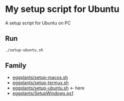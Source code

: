 # My setup script for Ubuntu

A setup script for Ubuntu on PC

## Run

```bash
./setup-ubuntu.sh
```


## Family

- [eggplants/setup-macos.sh](https://github.com/eggplants/setup-macos.sh)
- [eggplants/setup-termux.sh](https://github.com/eggplants/setup-termux.sh)
- [eggplants/setup-ubuntu.sh](https://github.com/eggplants/setup-ubuntu.sh) <- here
- [eggplants/SetupWindows.ps1](https://github.com/eggplants/SetupWindows.ps1)
